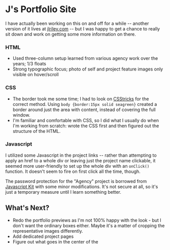 # J's Portfolio Site

I have actually been working on this on and off for a while -- another version of it lives at [jlriley.com](http://jlriley.com) -- but I was happy to get a chance to really sit down and work on getting some more information on there.

### HTML

- Used three-column setup learned from various agency work over the years; 1/3 floats
- Strong typographic focus; photo of self and project feature images only visible on hover/scroll


### CSS

- The border took me some time; I had to look on [CSStricks](https://css-tricks.com/body-border/) for the correct method. Using `body {border:15px solid seagreen}` created a border around just the area with content, instead of covering the full window.
- I'm familiar and comfortable with CSS, so I did what I usually do when I'm working from scratch: wrote the CSS first and then figured out the structure of the HTML.


### Javascript

I utilized some Javascript in the project links -- rather than attempting to apply an href to a whole div or leaving just the project name clickable, it seemed more user-friendly to set up the whole div with an `onClick()` function. It doesn't seem to fire on first click all the time, though.

The password protection for the "Agency" project is borrowed from [Javascript Kit](http://www.javascriptkit.com/script/cut10.shtml) with some minor modifications. It's not secure at all, so it's just a temporary measure until I learn something better.

## What's Next?

- Redo the portfolio previews as I'm not 100% happy with the look - but I don't want the ordinary boxes either. Maybe it's a matter of cropping the representative images differently.
- Add dedicated project pages
- Figure out what goes in the center of the